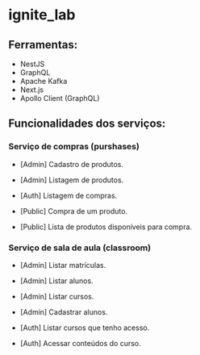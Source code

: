 # ignite_lab

## Ferramentas:

- NestJS
- GraphQL
- Apache Kafka
- Next.js
- Apollo Client (GraphQL)

## Funcionalidades dos serviços:

### Serviço de compras (purshases)
- [Admin] Cadastro de produtos.
- [Admin] Listagem de produtos.
  
- [Auth] Listagem de compras.

- [Public] Compra de um produto.
- [Public] Lista de produtos disponíveis para compra.

### Serviço de sala de aula (classroom)

- [Admin] Listar matrículas.
- [Admin] Listar alunos.
- [Admin] Listar cursos.
- [Admin] Cadastrar alunos.

- [Auth] Listar cursos que tenho acesso.
- [Auth] Acessar conteúdos do curso.
